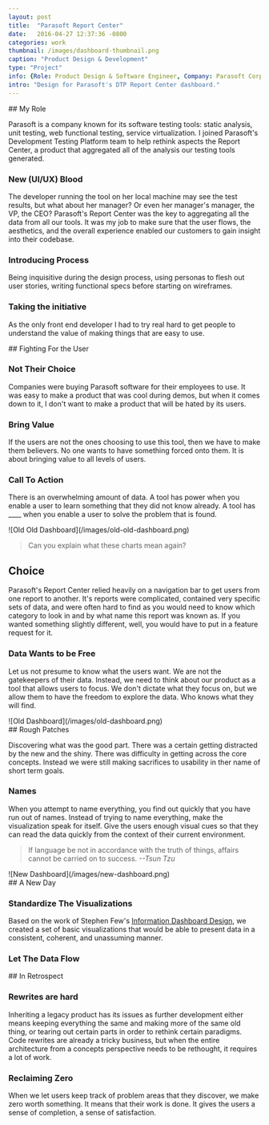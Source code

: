 ```yaml
---
layout: post
title:  "Parasoft Report Center"
date:   2016-04-27 12:37:36 -0800
categories: work
thumbnail: /images/dashboard-thumbnail.png
caption: "Product Design & Development"
type: "Project"
info: {Role: Product Design & Software Engineer, Company: Parasoft Corp., Date: 2012 - Present, Technologies: 'Angular.js, node.js, LESS, grunt, bower, Java, MySQL'}
intro: "Design for Parasoft's DTP Report Center dashboard."
---
```



<div class="full-bleed-white" markdown="1">
<div class="wrapper" markdown="1">
## My Role

Parasoft is a company known for its software testing tools: static analysis, unit testing, web functional testing, service virtualization. I joined Parasoft's Development Testing Platform team to help rethink aspects the Report Center, a product that aggregated all of the analysis our testing tools generated.

### New (UI/UX) Blood

The developer running the tool on her local machine may see the test results, but what about her manager?  Or even her manager's manager, the VP, the CEO?  Parasoft's Report Center was the key to aggregating all the data from all our tools.  It was my job to make sure that the user flows, the aesthetics, and the overall experience enabled our customers to gain insight into their codebase.

### Introducing Process

Being inquisitive during the design process, using personas to flesh out user stories, writing functional specs before starting on wireframes.

### Taking the initiative

As the only front end developer I had to try real hard to get people to understand the value of making things that are easy to use.

</div>
</div>

<div class="full-bleed beige" markdown="1">
<div class="wrapper" markdown="1">
## Fighting For the User

### Not Their Choice

Companies were buying Parasoft software for their employees to use.  It was easy to make a product that was cool during demos, but when it comes down to it, I don't want to make a product that will be hated by its users.

### Bring Value

If the users are not the ones choosing to use this tool, then we have to make them believers.  No one wants to have something forced onto them. It is about bringing value to all levels of users.

### Call To Action

There is an overwhelming amount of data.  A tool has power when you enable a user to learn something that they did not know already.  A tool has ____ when you enable a user to solve the problem that is found.

</div>
</div>

<div class="full-bleed orange">
<div class="wrapper" markdown="1">
![Old Old Dashboard](/images/old-old-dashboard.png)

> Can you explain what these charts mean again?
</div>
</div>

<div class="full-bleed-white" markdown="1">
<div class="wrapper" markdown="1">

## Choice

Parasoft's Report Center relied heavily on a navigation bar to get users from one report to another.  It's reports were complicated, contained very specific sets of data, and were often hard to find as you would need to know which category to look in and by what name this report was known as.  If you wanted something slightly different, well, you would have to put in a feature request for it.

### Data Wants to be Free

Let us not presume to know what the users want.  We are not the gatekeepers of their data.  Instead, we need to think about our product as a tool that allows users to focus.  We don't dictate what they focus on, but we allow them to have the freedom to explore the data.  Who knows what they will find.

</div>
</div>

<div class="full-bleed orange">
<div class="wrapper" markdown="1">
  ![Old Dashboard](/images/old-dashboard.png)
</div>
</div>

<div class="full-bleed-white" markdown="1">
<div class="wrapper" markdown="1">
## Rough Patches

Discovering what was the good part.  There was a certain getting distracted by the new and the shiny.  There was difficulty in getting across the core concepts.   Instead we were still making sacrifices to usability in ther name of short term goals.

### Names

When you attempt to name everything, you find out quickly that you have run out of names.  Instead of trying to name everything, make the visualization speak for itself.  Give the users enough visual cues so that they can read the data quickly from the context of their current environment.

> If language be not in accordance with the truth of things, affairs cannot be carried on to success.
> <cite>--Tsun Tzu</cite>


</div>
</div>

<div class="full-bleed orange">
<div class="wrapper" markdown="1">
  ![New Dashboard](/images/new-dashboard.png)
</div>
</div>

<div class="full-bleed-white" markdown="1">
<div class="wrapper" markdown="1">
## A New Day

### Standardize The Visualizations

Based on the work of Stephen Few's [Information Dashboard Design](http://www.amazon.com/Information-Dashboard-Design-At-Glance/dp/1938377001/), we created a set of basic visualizations that would be able to present data in a consistent, coherent, and unassuming manner.


### Let The Data Flow


</div>
</div>

<div class="full-bleed-white" markdown="1">
<div class="wrapper" markdown="1">
## In Retrospect

### Rewrites are hard

Inheriting a legacy product has its issues as further development either means keeping everything the same and making more of the same old thing, or tearing out certain parts in order to rethink certain paradigms.  Code rewrites are already a tricky business, but when the entire architecture from a concepts perspective needs to be rethought, it requires a lot of work.

### Reclaiming Zero

When we let users keep track of problem areas that they discover, we make zero worth something.  It means that their work is done.  It gives the users a sense of completion, a sense of satisfaction.

</div>
</div>
